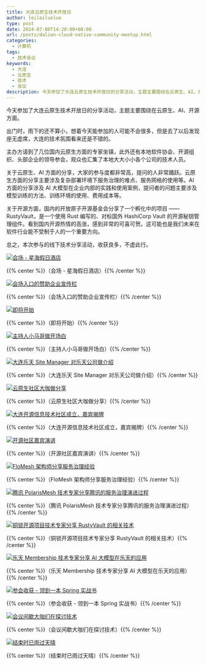 ```yaml
---
title: 大连云原生技术开放日
author: leileiluoluo
type: post
date: 2024-07-06T14:20:00+08:00
url: /posts/dalian-cloud-native-community-meetup.html
categories:
  - 计算机
tags:
  - 技术会议
keywords:
  - 大连
  - 云原生
  - 技术
  - 会议
description: 今天参加了大连云原生技术开放日的分享活动，主题主要围绕在云原生、AI、开源等方面。
---
```


今天参加了大连云原生技术开放日的分享活动，主题主要围绕在云原生、AI、开源方面。

<!--more-->

出门时，雨下的还不算小，想着今天能参加的人可能不会很多，但是去了以后发现座无虚席，大连的技术氛围看来还是不错的。

主办方请到了几位国内云原生方面的专家坐镇，此外还有本地软件协会、开源组织、头部企业的领导参会，观众也汇集了本地大大小小各个公司的技术人员。

关于云原生、AI 方面的分享，大家的参与度都非常高，提问的人非常踊跃。云原生方面的分享主要涉及复杂部署环境下服务治理的难点、服务网格的使用等。AI 方面的分享涉及 AI 大模型在企业内部的实践和使用案例，提问者的问题主要涉及模型训练的方法、训练环境的使用、费用成本等。

关于开源方面，国内的开放原子开源基金会分享了一个孵化中的项目 —— RustyVault，是一个使用 Rust 编写的、对标国外 HashiCorp Vault 的开源秘钥管理组件。看到国内开源热情的高涨，感到非常的可喜可贺。这可能也是我们未来在软件行业能不受制于人的一个重要方向。

总之，本次参与的线下技术分享活动，收获良多，不虚此行。

[![会场 - 星海假日酒店](https://leileiluoluo.github.io/static/images/uploads/2024/07/cloud-native-community-meetup-1.jpg)](https://github.com/leileiluoluo/blog-images/blob/main/2024/cloud-native-community-meetup-1.jpg)

{{% center %}}（会场 - 星海假日酒店）{{% /center %}}

[![会场入口的赞助企业宣传栏](https://leileiluoluo.github.io/static/images/uploads/2024/07/cloud-native-community-meetup-2.jpg)](https://github.com/leileiluoluo/blog-images/blob/main/2024/cloud-native-community-meetup-2.jpg)

{{% center %}}（会场入口的赞助企业宣传栏）{{% /center %}}

[![即将开始](https://leileiluoluo.github.io/static/images/uploads/2024/07/cloud-native-community-meetup-3.jpg)](https://github.com/leileiluoluo/blog-images/blob/main/2024/cloud-native-community-meetup-3.jpg)

{{% center %}}（即将开始）{{% /center %}}

[![主持人小马哥做开场白](https://leileiluoluo.github.io/static/images/uploads/2024/07/cloud-native-community-meetup-4.jpg)](https://github.com/leileiluoluo/blog-images/blob/main/2024/cloud-native-community-meetup-4.jpg)

{{% center %}}（主持人小马哥做开场白）{{% /center %}}

[![大连乐天 Site Manager 对乐天公司做介绍](https://leileiluoluo.github.io/static/images/uploads/2024/07/cloud-native-community-meetup-5.jpg)](https://github.com/leileiluoluo/blog-images/blob/main/2024/cloud-native-community-meetup-5.jpg)

{{% center %}}（大连乐天 Site Manager 对乐天公司做介绍）{{% /center %}}

[![云原生社区大咖做分享](https://leileiluoluo.github.io/static/images/uploads/2024/07/cloud-native-community-meetup-6.jpg)](https://github.com/leileiluoluo/blog-images/blob/main/2024/cloud-native-community-meetup-6.jpg)

{{% center %}}（云原生社区大咖做分享）{{% /center %}}

[![大连开源信息技术社区成立，嘉宾揭牌](https://leileiluoluo.github.io/static/images/uploads/2024/07/cloud-native-community-meetup-7.jpg)](https://github.com/leileiluoluo/blog-images/blob/main/2024/cloud-native-community-meetup-7.jpg)

{{% center %}}（大连开源信息技术社区成立，嘉宾揭牌）{{% /center %}}

[![开源社区嘉宾演讲](https://leileiluoluo.github.io/static/images/uploads/2024/07/cloud-native-community-meetup-8.jpg)](https://github.com/leileiluoluo/blog-images/blob/main/2024/cloud-native-community-meetup-8.jpg)

{{% center %}}（开源社区嘉宾演讲）{{% /center %}}

[![FloMesh 架构师分享服务治理经验](https://leileiluoluo.github.io/static/images/uploads/2024/07/cloud-native-community-meetup-9.jpg)](https://github.com/leileiluoluo/blog-images/blob/main/2024/cloud-native-community-meetup-9.jpg)

{{% center %}}（FloMesh 架构师分享服务治理经验）{{% /center %}}

[![腾讯 PolarisMesh 技术专家分享腾讯的服务治理演进过程](https://leileiluoluo.github.io/static/images/uploads/2024/07/cloud-native-community-meetup-10.jpg)](https://github.com/leileiluoluo/blog-images/blob/main/2024/cloud-native-community-meetup-10.jpg)

{{% center %}}（腾讯 PolarisMesh 技术专家分享腾讯的服务治理演进过程）{{% /center %}}

[![铜锁开源项目技术专家分享 RustyVault 的相关技术](https://leileiluoluo.github.io/static/images/uploads/2024/07/cloud-native-community-meetup-11.jpg)](https://github.com/leileiluoluo/blog-images/blob/main/2024/cloud-native-community-meetup-11.jpg)

{{% center %}}（铜锁开源项目技术专家分享 RustyVault 的相关技术）{{% /center %}}

[![乐天 Membership 技术专家分享 AI 大模型在乐天的应用](https://leileiluoluo.github.io/static/images/uploads/2024/07/cloud-native-community-meetup-12.jpg)](https://github.com/leileiluoluo/blog-images/blob/main/2024/cloud-native-community-meetup-12.jpg)

{{% center %}}（乐天 Membership 技术专家分享 AI 大模型在乐天的应用）{{% /center %}}

[![参会收获 - 领到一本 Spring 实战书](https://leileiluoluo.github.io/static/images/uploads/2024/07/cloud-native-community-meetup-13.jpg)](https://github.com/leileiluoluo/blog-images/blob/main/2024/cloud-native-community-meetup-13.jpg)

{{% center %}}（参会收获 - 领到一本 Spring 实战书）{{% /center %}}

[![会议间歇大咖们在探讨技术](https://leileiluoluo.github.io/static/images/uploads/2024/07/cloud-native-community-meetup-14.jpg)](https://github.com/leileiluoluo/blog-images/blob/main/2024/cloud-native-community-meetup-14.jpg)

{{% center %}}（会议间歇大咖们在探讨技术）{{% /center %}}

[![结束时已雨过天晴](https://leileiluoluo.github.io/static/images/uploads/2024/07/cloud-native-community-meetup-15.jpg)](https://github.com/leileiluoluo/blog-images/blob/main/2024/cloud-native-community-meetup-15.jpg)

{{% center %}}（结束时已雨过天晴）{{% /center %}}
